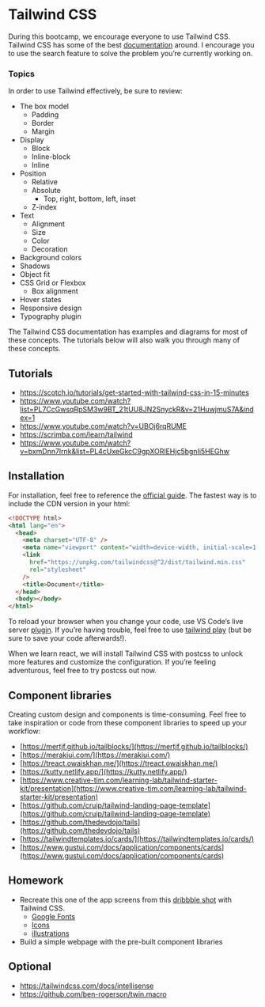 # Tailwind CSS

During this bootcamp, we encourage everyone to use Tailwind CSS. Tailwind CSS has some of the best [documentation](https://tailwindcss.com/) around. I encourage you to use the search feature to solve the problem you’re currently working on.

### Topics

In order to use Tailwind effectively, be sure to review:

- The box model
  - Padding
  - Border
  - Margin
- Display
  - Block
  - Inline-block
  - Inline
- Position
  - Relative
  - Absolute
    - Top, right, bottom, left, inset
  - Z-index
- Text
  - Alignment
  - Size
  - Color
  - Decoration
- Background colors
- Shadows
- Object fit
- CSS Grid or Flexbox
  - Box alignment
- Hover states
- Responsive design
- Typography plugin

The Tailwind CSS documentation has examples and diagrams for most of these concepts. The tutorials below will also walk you through many of these concepts.

## Tutorials

- https://scotch.io/tutorials/get-started-with-tailwind-css-in-15-minutes
- https://www.youtube.com/watch?list=PL7CcGwsqRpSM3w9BT_21tUU8JN2SnyckR&v=21HuwjmuS7A&index=1
- https://www.youtube.com/watch?v=UBOj6rqRUME
- https://scrimba.com/learn/tailwind
- https://www.youtube.com/watch?v=bxmDnn7lrnk&list=PL4cUxeGkcC9gpXORlEHjc5bgnIi5HEGhw

## Installation

For installation, feel free to reference the [official guide](https://tailwindcss.com/docs/installation). The fastest way is to include the CDN version in your html:

```html
<!DOCTYPE html>
<html lang="en">
  <head>
    <meta charset="UTF-8" />
    <meta name="viewport" content="width=device-width, initial-scale=1.0" />
    <link
      href="https://unpkg.com/tailwindcss@^2/dist/tailwind.min.css"
      rel="stylesheet"
    />
    <title>Document</title>
  </head>
  <body></body>
</html>
```

To reload your browser when you change your code, use VS Code’s live server [plugin](https://marketplace.visualstudio.com/items?itemName=ritwickdey.LiveServer). If you’re having trouble, feel free to use [tailwind play](https://play.tailwindcss.com/) (but be sure to save your code afterwards!).

When we learn react, we will install Tailwind CSS with postcss to unlock more features and customize the configuration. If you’re feeling adventurous, feel free to try postcss out now.

## Component libraries

Creating custom design and components is time-consuming. Feel free to take inspiration or code from these component libraries to speed up your workflow:

- [https://mertjf.github.io/tailblocks/](https://mertjf.github.io/tailblocks/)
- [https://merakiui.com/](https://merakiui.com/)
- [https://treact.owaiskhan.me/](https://treact.owaiskhan.me/)
- [https://kutty.netlify.app/](https://kutty.netlify.app/)
- [https://www.creative-tim.com/learning-lab/tailwind-starter-kit/presentation](https://www.creative-tim.com/learning-lab/tailwind-starter-kit/presentation)
- [https://github.com/cruip/tailwind-landing-page-template](https://github.com/cruip/tailwind-landing-page-template)
- [https://github.com/thedevdojo/tails](https://github.com/thedevdojo/tails)
- [https://tailwindtemplates.io/cards/](https://tailwindtemplates.io/cards/)
- [https://www.gustui.com/docs/application/components/cards](https://www.gustui.com/docs/application/components/cards)

## Homework

- Recreate this one of the app screens from this [dribbble shot](https://dribbble.com/shots/14684852-Podcast-App-Exploration/attachments/6382328?mode=media) with Tailwind CSS.
  - [Google Fonts](https://fonts.google.com/specimen/Poppins)
  - [Icons](https://jam-icons.com/)
  - [illustrations](https://illlustrations.co/)
- Build a simple webpage with the pre-built component libraries

## Optional

- https://tailwindcss.com/docs/intellisense
- https://github.com/ben-rogerson/twin.macro
